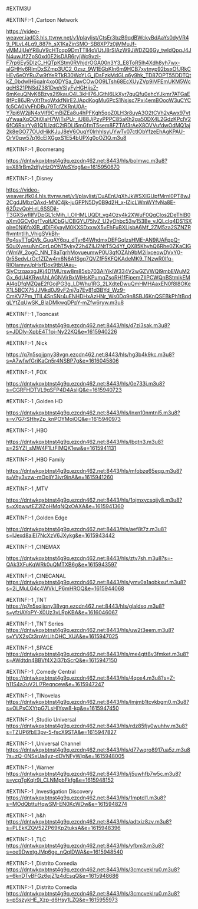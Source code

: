#EXTM3U

#EXTINF:-1 ,Cartoon Network

https://video-weaver.iad03.hls.ttvnw.net/v1/playlist/CtsEr3bzB9qdBWckyBdAaYs0dyVR49_PlLvL4Lg9_887h_sX1KaZinSMO-SB8XP7z0jMMuJf-yMMJjUeYR8uV9cHTcqp9DmTTll4oVUtJ8rSlAzW9JWDZQ6Gy_twIdQpqJ4JN4uwJf2ZpS0xd0E2isDAR6ryjWc9vzI-F7rp6Ey5DIzC_HQTpKStm0RVhjdrOGA00n3Y3_E8ToR5lh4Xdh8yh7wx-alGHHy6RImDxSZmp3UC2_0zsz_9W1EGbKIn6m9HCB7xytnyp92bsxOfJRkCHEy6eOYRuZw9tYeRTkR30WoYLG_jDsFzkMdGLq6y9hk_TD87OPT55DDTQtkZ_0bdwIH6qalr4xo0DYSa_0avCOwOO9LTsh68EcXUyZVp9IVFEmUKM5WcqcHS21PNSdZ381DveVSlyFyHGHijsZ-6mKeuQNvK6Bzys2l9kauO4L3kHI76JGthI6LkXyr7quQfu0ehcYJkmr7ATGaE8fPc86JRryXtTtxoWxkfNjrE2JApdKogMu6PcS1Nsjsc7Pxi4emBOooW3uCYCfc5CA0VvFhDBu79TcfZKRnU0A-Y7pj6W2jjN4xVIf9CmBiZEa8u4hPFKgh5qoZ0LH3r8uyA3O2tCVh2yAwx97vtuYwaaXqOOtj0laH7WjTsPUr_iU88JjPzyPPPC85aKh2ga50DX4L2GdzKPclV26fC6RairYy81Q1LlzdC2tRDLi5mGfmT5sem8FZTAf3rAeX8OVVufdwOdMQ1aj2k8eGO77OUdHikKJuJ8eV6OuqY0lrhhIsyUYwTv07ctIObYfzeEhAgKPAU-OrV0qw57p16cElXGgxS1E54bUPXg0oOZlQ.m3u8

#EXTINF:-1 ,Boomerang

https://dntwkqxbtnst4g9q.ezcdn462.net:8443/hls/bolmwc.m3u8?s=X81rBm2dfjyHzOY5WeSYqg&e=1615950670


#EXTINF:-1 ,Disney

https://video-weaver.jfk04.hls.ttvnw.net/v1/playlist/CuAEnUgXhJkWSXIGUpfMrnl0PT8wJ2CgdJMbzQAxd-MNC4jk-juGFPN5Dy0B9d2H_x-IZicLWmWYfvNa8E-62DzvQpH-rL6SSDjI-T3GXSwfIlfVDpGL1cMih_l_OlHMLUQDt_vg4Ozy4k2XWuF0QgClos2DeThlB0aXm0GCy0gfTvolfJCbGjJCBGYU75lvZ_U2yOhbc53w153Be_yJQLcIq4DS1SXolre0Ni6foXlB_dDlFKyayM0KXSDxxwX5vEhFuBXLjsbA6Mf_2ZM5za2SZNZRflvmtntllh_VhigSVkBh-Pq4syTTgQVk_GugAY6pu_dTyr64WhdmxDEFGqIzsHME-AN9iUAFppQ-50uiXyesuNnCqrLpOhT5ykyZ2h4ZlIJ2NtT5Q4Yf_QX85KhyhQ6Rhe0ZKaCIGrWmW_2ogC_NN_T8aTqrhMovueumwP0U3qfOZAh9bM2ilxceowDVxY0-0r5SedvLrOc1ZIZw4m6N6A1Sgq7QVZfF5KFQKAdeMK9_TNzwR0lfq-RlOIamyvJpHxfDox9tbUAau-5IyCtzqaxxgJKj4D1MUrsw8m85sb703AiYiklW334V2wGZVWQl9mbEWuM2Gx_6dU4KRwrAhLAGNVirBxWlHsKPumqZsoRH1fFipemZIlPCWQnBStmlkEMAl4qDfqMZQaE2fGojPG3g_LDWhu1RG_2LXdteDwuQmHMHAaxEN0f8l8OKeX1L5BCX75JJMkd0J9vF2nj7q7Ev81d3BYd_Wz9-CmKV7Pm_1TlL4SnSNr4uENHDHxAzHNr_Ws0Dq9n8SBJ6KnQSEBkPh1tBqdqLYtZqUwSK_BIaDMkwqDPpY-mZfw6ryw.m3u8

#EXTINF:-1 ,Tooncast

https://dntwkqxbtnst4g9q.ezcdn462.net:8443/hls/d7zi3sak.m3u8?s=JDDly-XpbE4T1oj-Ny22KQ&e=1615940226

#EXTINF:-1 ,Nick

https://q7n5sqjjpny38vgn.ezcdn462.net:8443/hls/hg3b4k9kc.m3u8?s=A7wfwfGriKaCn5r4NSBP7g&e=1616045806

#EXTINF:-1 ,FOX

https://dntwkqxbtnst4g9q.ezcdn462.net:8443/hls/0e733j.m3u8?s=CGRFHDTVL9gSFP4D4AsljQ&e=1615940723

#EXTINF:-1 ,Golden HD

https://dntwkqxbtnst4g9q.ezcdn462.net:8443/hls/lnxn10nmtnl5.m3u8?s=v7G7rSHhyZp_knPOYMoiOQ&e=1615940973


#EXTINF:-1 ,HBO

https://dntwkqxbtnst4g9q.ezcdn462.net:8443/hls/lbqtn3.m3u8?s=2SYZI_sMW4F1LtFIMQK1ew&e=1615941131


#EXTINF:-1 ,HBO Family

https://dntwkqxbtnst4g9q.ezcdn462.net:8443/hls/mfobze65eqg.m3u8?s=Vhy3vzw-mOpliY3ivr9inA&e=1615941260


#EXTINF:-1 ,MTV

https://dntwkqxbtnst4g9q.ezcdn462.net:8443/hls/1ojmxycsqiiy8.m3u8?s=xXpwwtEZ2lZoHMqNQxOAXA&e=1615941360

#EXTINF:-1 ,Golden Edge

https://dntwkqxbtnst4g9q.ezcdn462.net:8443/hls/aef8t7z.m3u8?s=IJexd8aiEI7NcXzV6JXykg&e=1615943442

#EXTINF:-1 ,CINEMAX

https://dntwkqxbtnst4g9q.ezcdn462.net:8443/hls/ztv7sh.m3u8?s=-QAk3XFuKqWRk0uQMTXB6g&e=1615943597

#EXTINF:-1 ,CINECANAL
https://dntwkqxbtnst4g9q.ezcdn462.net:8443/hls/ymv0a1aobkxuf.m3u8?s=2i_MuLG4c4WVkl_P6mHROQ&e=1615944068

#EXTINF:-1 ,TNT
https://q7n5sqjjpny38vgn.ezcdn462.net:8443/hls/glaldsq.m3u8?s=yfziAYoPY-X0Uz3vLRpKBA&e=1616046067

#EXTINF:-1 ,TNT Series
https://dntwkqxbtnst4g9q.ezcdn462.net:8443/hls/uw2t3eem.m3u8?s=YVX2sCt3rpVrLlhOHC_XUA&e=1615947025

#EXTINF:-1 ,SPACE
https://dntwkqxbtnst4g9q.ezcdn462.net:8443/hls/me4gtt8v3fmket.m3u8?s=AWdtdn4BBVf4X2i37bScrQ&e=1615947150

#EXTINF:-1 ,Comedy Central
https://dntwkqxbtnst4g9q.ezcdn462.net:8443/hls/4qox4.m3u8?s=Z-h11S4a2uV2Ll7Reqncew&e=1615947247

#EXTINF:-1 ,TlNovelas
https://dntwkqxbtnst4g9q.ezcdn462.net:8443/hls/lmjmb1tcvkbgm0.m3u8?s=OLPsCXYtpG7LsHlYsw8-kg&e=1615947450

#EXTINF:-1 ,Studio Universal
https://dntwkqxbtnst4g9q.ezcdn462.net:8443/hls/rdz85fjy0wuhhv.m3u8?s=TZUP6fbE3pv-5-fscX9STA&e=1615947827

#EXTINF:-1 ,Universal Channel
https://dntwkqxbtnst4g9q.ezcdn462.net:8443/hls/d77wqro8917ua5z.m3u8?s=zQ-0NSxUa4yz-dDVNFyWlg&e=1615948005

#EXTINF:-1 ,Warner
https://dntwkqxbtnst4g9q.ezcdn462.net:8443/hls/j5uwhfb7w5c.m3u8?s=ycgTgKqIr9i_CLNMpbFkfg&e=1615948152

#EXTINF:-1 ,Investigation Discovery
https://dntwkqxbtnst4g9q.ezcdn462.net:8443/hls/1mptcl1.m3u8?s=MOdQbttuHqwSM-EN0KcWDw&e=1615948274

#EXTINF:-1 ,h&h
https://dntwkqxbtnst4g9q.ezcdn462.net:8443/hls/adtxiz8zv.m3u8?s=PLEkKZQV52ZP69Kp2tuksA&e=1615948396

#EXTINF:-1 ,TLC
https://dntwkqxbtnst4g9q.ezcdn462.net:8443/hls/yfbm3.m3u8?s=oe9DwxtgJMp6ge_nQqlDWA&e=1615948540

#EXTINF:-1 ,Distrito Comedia
https://dntwkqxbtnst4g9q.ezcdn462.net:8443/hls/3cmcveklru0.m3u8?s=6knDTvBFGz6ejZ1z4dEsqQ&e=1615948686

#EXTINF:-1 ,Distrito Comedia
https://dntwkqxbtnst4g9q.ezcdn462.net:8443/hls/3cmcveklru0.m3u8?s=pSszykHE_Xzp-d6Hsy1LZQ&e=1615955973
